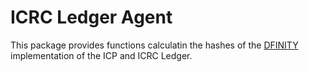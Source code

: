 # ICRC Ledger Agent

This package provides functions calculatin the hashes of the [DFINITY](https://dfinity.org/) implementation of the ICP and ICRC Ledger.
